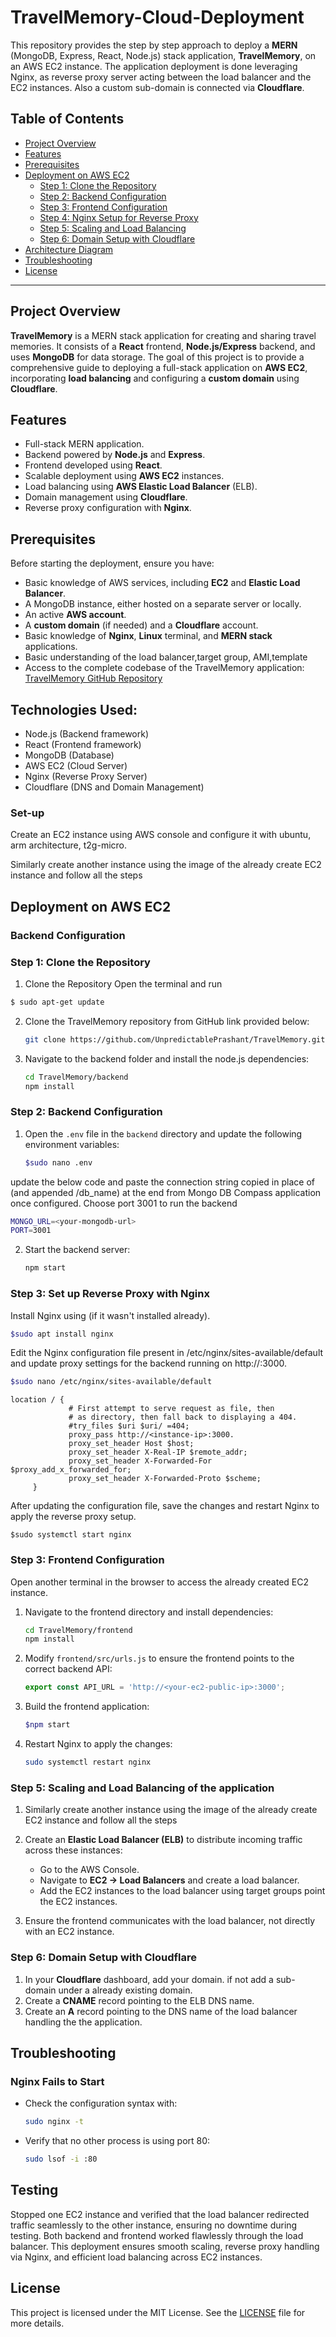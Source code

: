 # TravelMemory-Cloud-Deployment

This repository provides the step by step approach to deploy a **MERN** (MongoDB, Express, React, Node.js) stack application, **TravelMemory**, on an AWS EC2 instance. The application deployment is done leveraging Nginx, as reverse proxy server acting between the load balancer and the EC2 instances. Also a custom sub-domain is connected via **Cloudflare**.

## Table of Contents

- [Project Overview](#project-overview)
- [Features](#features)
- [Prerequisites](#prerequisites)
- [Deployment on AWS EC2](#deployment-on-aws-ec2)
  - [Step 1: Clone the Repository](#step-1-clone-the-repository)
  - [Step 2: Backend Configuration](#step-2-backend-configuration)
  - [Step 3: Frontend Configuration](#step-3-frontend-configuration)
  - [Step 4: Nginx Setup for Reverse Proxy](#step-4-nginx-setup-for-reverse-proxy)
  - [Step 5: Scaling and Load Balancing](#step-5-scaling-and-load-balancing)
  - [Step 6: Domain Setup with Cloudflare](#step-6-domain-setup-with-cloudflare)
- [Architecture Diagram](#architecture-diagram)
- [Troubleshooting](#troubleshooting)
- [License](#license)

---

## Project Overview

**TravelMemory** is a MERN stack application for creating and sharing travel memories. It consists of a **React** frontend, **Node.js/Express** backend, and uses **MongoDB** for data storage. The goal of this project is to provide a comprehensive guide to deploying a full-stack application on **AWS EC2**, incorporating **load balancing** and configuring a **custom domain** using **Cloudflare**.

## Features

- Full-stack MERN application.
- Backend powered by **Node.js** and **Express**.
- Frontend developed using **React**.
- Scalable deployment using **AWS EC2** instances.
- Load balancing using **AWS Elastic Load Balancer** (ELB).
- Domain management using **Cloudflare**.
- Reverse proxy configuration with **Nginx**.

## Prerequisites

Before starting the deployment, ensure you have:

- Basic knowledge of AWS services, including **EC2** and **Elastic Load Balancer**.
- A MongoDB instance, either hosted on a separate server or locally.
- An active **AWS account**.
- A **custom domain** (if needed) and a **Cloudflare** account.
- Basic knowledge of **Nginx**, **Linux** terminal, and **MERN stack** applications.
- Basic understanding of the load balancer,target group, AMI,template
- Access to the complete codebase of the TravelMemory application: [TravelMemory GitHub Repository](https://github.com/UnpredictablePrashant/TravelMemory/tree/main)

## Technologies Used:
- Node.js (Backend framework)
- React (Frontend framework)
- MongoDB (Database)
- AWS EC2 (Cloud Server)
- Nginx (Reverse Proxy Server)
- Cloudflare (DNS and Domain Management)
### Set-up
Create an EC2 instance using AWS console and configure it with ubuntu, arm architecture, t2g-micro.

Similarly create another instance using the image of the already create EC2 instance and follow all the steps
## Deployment on AWS EC2
### Backend Configuration
### Step 1: Clone the Repository

1. Clone the Repository
  Open the terminal and run
  ```bash
  $ sudo apt-get update
  ```

2. Clone the TravelMemory repository from GitHub link provided below:
   ```bash
   git clone https://github.com/UnpredictablePrashant/TravelMemory.git
   ```

3. Navigate to the backend folder and install the node.js dependencies:
   ```bash
   cd TravelMemory/backend
   npm install
   ```

### Step 2: Backend Configuration

1. Open the `.env` file in the `backend` directory and update the following environment variables:

   ```bash
   $sudo nano .env
   ```
  update the below code and paste the connection string copied in place of <your-mongodb-url>(and appended /db_name) at the end from Mongo DB Compass application once configured.
  Choose port 3001 to run the backend
   ```bash
   MONGO_URL=<your-mongodb-url>
   PORT=3001
   ```

2. Start the backend server:
   ```bash
   npm start
   ```

### Step 3: Set up Reverse Proxy with Nginx
  Install Nginx using (if it wasn't installed already).
  ```bash
  $sudo apt install nginx
  ```
  Edit the Nginx configuration file present in /etc/nginx/sites-available/default and update proxy settings for the backend running on http://<instance-ip>:3000.
  ``` bash
  $sudo nano /etc/nginx/sites-available/default
  ```
  ```
  location / {
               # First attempt to serve request as file, then
               # as directory, then fall back to displaying a 404.
               #try_files $uri $uri/ =404;
               proxy_pass http://<instance-ip>:3000.
               proxy_set_header Host $host;
               proxy_set_header X-Real-IP $remote_addr;
               proxy_set_header X-Forwarded-For $proxy_add_x_forwarded_for;
               proxy_set_header X-Forwarded-Proto $scheme;
       }
  ```
  After updating the configuration file, save the changes and restart Nginx to apply the reverse proxy setup.

  ```
  $sudo systemctl start nginx
  ```

### Step 3: Frontend Configuration

Open another terminal in the browser to access the already created EC2 instance.

1. Navigate to the frontend directory and install dependencies:
   ```bash
   cd TravelMemory/frontend
   npm install
   ```

2. Modify `frontend/src/urls.js` to ensure the frontend points to the correct backend API:
   ```javascript
   export const API_URL = 'http://<your-ec2-public-ip>:3000';
   ```

3. Build the frontend application:
   ```bash
   $npm start
   ```

4. Restart Nginx to apply the changes:
   ```bash
   sudo systemctl restart nginx
   ```

### Step 5: Scaling and Load Balancing of the application

1. Similarly create another instance using the image of the already create EC2 instance and follow all the steps
2. Create an **Elastic Load Balancer (ELB)** to distribute incoming traffic across these instances:
   - Go to the AWS Console.
   - Navigate to **EC2 → Load Balancers** and create a load balancer.
   - Add the EC2 instances to the load balancer using target groups point the EC2 instances.

3. Ensure the frontend communicates with the load balancer, not directly with an EC2 instance.

### Step 6: Domain Setup with Cloudflare

1. In your **Cloudflare** dashboard, add your domain. if not add a sub-domain under a already existing domain.
2. Create a **CNAME** record pointing to the ELB DNS name.
3. Create an **A** record pointing to the DNS name of the load balancer handling the  the application.

## Troubleshooting

### Nginx Fails to Start
- Check the configuration syntax with:
  ```bash
  sudo nginx -t
  ```
- Verify that no other process is using port 80:
  ```bash
  sudo lsof -i :80
  ```


## Testing
  Stopped one EC2 instance and verified that the load balancer redirected traffic seamlessly to the other instance, ensuring no downtime during testing. Both backend and frontend worked         flawlessly through the load balancer.
  This deployment ensures smooth scaling, reverse proxy handling via Nginx, and efficient load balancing across EC2 instances.
## License

This project is licensed under the MIT License. See the [LICENSE](LICENSE) file for more details.


